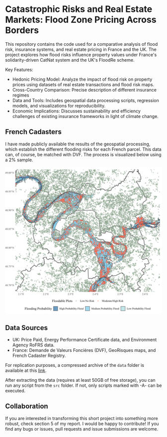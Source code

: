 # Catastrophic Risks and Real Estate Markets: Flood Zone Pricing Across Borders

This repository contains the code used for a comparative analysis of flood risk, insurance systems, and real estate pricing in France and the UK. The project explores how flood risks influence property values under France's solidarity-driven CatNat system and the UK's FloodRe scheme.

Key Features:

- Hedonic Pricing Model: Analyze the impact of flood risk on property prices using datasets of real estate transactions and flood risk maps.
- Cross-Country Comparison: Precise description of different insurance regimes
- Data and Tools: Includes geospatial data processing scripts, regression models, and visualizations for reproducibility.
- Economic Implications: Discusses sustainability and efficiency challenges of existing insurance frameworks in light of climate change. 

## French Cadasters

I have made publicly available the results of the geospatial processing, which establish the different flooding risks for each French parcel. This data can, of course, be matched with DVF. The process is visualized below using a 2% sample.

![Parcels at medium flooding risk, Paris Region, 2% Sampling](results_analysis/floodable_paris.jpg)

## Data Sources
- UK: Price Paid, Energy Performance Certificate data, and Environment Agency RoFRS data.
- France: Demande de Valeurs Foncières (DVF), GeoRisques maps, and French Cadaster Registry.

For replication purposes, a compressed archive of the `data` folder is available at this [link](https://drive.google.com/drive/folders/1D7xP3QSO4gHwgs2U2FVD8R7Kfs7F7oqG?usp=sharing).

After extracting the data (requires at least 50GB of free storage), you can run any script from the `src` folder. If not, only scripts marked with -A- can be executed.

## Collaboration 
If you are interested in transforming this short project into something more robust, check section 5 of my report. I would be happy to contribute! If you find any bugs or issues, pull requests and issue submissions are welcome.
